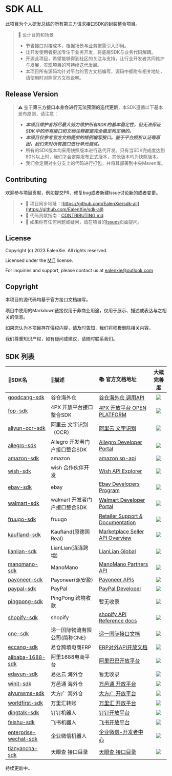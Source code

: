 # SDK ALL

此项目为个人研发总结的所有第三方请求接口SDK的封装整合项目。

> 💾 设计目的和场景
>
> - 节省接口对接成本，根据场景与业务按需引入即用。
> - 让开发使用者更加专注于业务开发，将底层SDK与业务代码解耦。
> - 开源此项目，希望能够得到社区的关注与支持，让行业开发者共同维护与发展，实现项目的可持续迭代发展。
> - 本项目所有源码均针对平台的官方文档编写，源码中都附有相关地址，请使用时对照官方文档说明。

## Release Version

> ⚠️ 鉴于**第三方接口本身会进行无法预测的迭代更新**，本SDK遵循以下基本发布原则，请注意：
> - _**本项目维护者将尽最大努力维护所有SDK的基本稳定性，但无法保证SDK中的所有接口和文档注释都是完全稳定和正确的。**_
> - _**本项目仅参考官方文档提供的样例编写接口。鉴于平台授权认证等原因，我们未对所有接口进行单元测试。**_
> - 所有的SDK版本均采用快照版本进行迭代开发。只有当SDK完成度达到80%以上时，我们才会定期发布正式版本，其他版本均为快照版本。
> - 我们会定期对主分支上的代码进行打包，并将其部署到中央Maven库。

## Contributing

欢迎参与项目贡献，例如提交PR、修复bug或者新建Issue讨论新的或者变更。

> - 🔁 项目同步地址：[https://github.com/EalenXie/sdk-all](https://github.com/EalenXie/sdk-all)
> - 📖 代码贡献指南：[CONTRIBUTING.md](https://github.com/EalenXie/sdk-all/blob/main/CONTRIBUTING.md)
> - 💬 如果你有任何问题或疑问，请在项目的[Issues](https://github.com/EalenXie/sdk-all/issues)页面提问。

## License

Copyright (c) 2023 EalenXie. All rights reserved.

Licensed under the [MIT](https://github.com/EalenXie/sdk-all/blob/main/LICENSE) license.

For inquiries and support, please contact us at [ealenxie@outlook.com](mailto:ealenxie@outlook.com)

## Copyright

本项目的源代码均基于官方接口文档编写。

项目中使用的Markdown链接仅用于非商业用途，仅用于展示、描述或表达与之相关的信息。

如果您认为本项目存在侵权内容，请及时告知，我们将积极删除相关内容。

我们尊重知识产权，如有疑问或建议，请随时联系我们。

## SDK 列表

| 📁SDK名                                                                                       | 📝描述                 | 📚 官方文档地址                                                                                                          |                       大概完善度                       |
|:---------------------------------------------------------------------------------------------|:---------------------|:-------------------------------------------------------------------------------------------------------------------|:-------------------------------------------------:|
| [goodcang-sdk](https://github.com/EalenXie/sdk-all/tree/main/goodcang-sdk)                   | 谷仓海外仓                | [谷仓海外仓 调用API](https://open.goodcang.com/docs_api/practice)                                                         | ![](https://img.shields.io/badge/-98%25-blue.svg) |
| [fop-sdk](https://github.com/EalenXie/sdk-all/tree/main/fop-sdk)                             | 4PX 开放平台接口整合SDK      | [4PX 开放平台 OPEN PLATFORM ](http://open.4px.com/apiInfo/api)                                                         | ![](https://img.shields.io/badge/-90%25-blue.svg) |
| [aliyun-ocr-sdk](https://github.com/EalenXie/sdk-all/tree/main/aliyun-ocr-sdk)               | 阿里云 文字识别（OCR）        | [阿里云 文字识别](https://help.aliyun.com/product/252763.html)                                                            | ![](https://img.shields.io/badge/-83%25-blue.svg) |
| [allegro-sdk](https://github.com/EalenXie/sdk-all/tree/main/allegro-sdk)                     | Allegro 开发者门户接口整合SDK | [Allegro Developer Portal](https://developer.allegro.pl/documentation)                                             | ![](https://img.shields.io/badge/-96%25-blue.svg) |
| [amazon-sdk](https://github.com/EalenXie/sdk-all/tree/main/amazon-sdk)                       | amazon               | [amazon sp-api](https://developer-docs.amazon.com/sp-api)                                                          |  ![](https://img.shields.io/badge/-1%25-red.svg)  |
| [wish-sdk](https://github.com/EalenXie/sdk-all/tree/main/wish-sdk)                           | wish 合作伙伴开发          | [Wish API Explorer](https://china-merchant.wish.com/documentation/api/v3/explorer)                                 | ![](https://img.shields.io/badge/-10%25-red.svg)  |
| [ebay-sdk](https://github.com/EalenXie/sdk-all/tree/main/ebay-sdk)                           | ebay                 | [Ebay Developers Program](https://developer.ebay.com/develop/apis/restful-apis)                                    |  ![](https://img.shields.io/badge/-1%25-red.svg)  |
| [walmart-sdk](https://github.com/EalenXie/sdk-all/tree/main/walmart-sdk)                     | walmart 开发者门户接口整合SDK | [Walmart Developer Portal](https://developer.walmart.com)                                                          |  ![](https://img.shields.io/badge/-1%25-red.svg)  |
| [fruugo-sdk](https://github.com/EalenXie/sdk-all/tree/main/fruugo-sdk)                       | fruugo               | [Retailer Support & Documentation]( https://fruugo.atlassian.net/wiki/spaces/RR/overview)                          |  ![](https://img.shields.io/badge/-1%25-red.svg)  |
| [kaufland-sdk](https://github.com/EalenXie/sdk-all/tree/main/kaufland-sdk)                   | Kaufland(原德国Real)    | [Marketplace Seller API Overview](https://sellerapi.kaufland.com/?page=overview)                                   |  ![](https://img.shields.io/badge/-1%25-red.svg)  |
| [lianlian-sdk](https://github.com/EalenXie/sdk-all/tree/main/lianlian-sdk)                   | LianLian(连连跨境)       | [LianLian Global](https://developer.lianlianglobal.com)                                                            |  ![](https://img.shields.io/badge/-1%25-red.svg)  |
| [manomano-sdk](https://github.com/EalenXie/sdk-all/tree/main/manomano-sdk)                   | ManoMano             | [ManoMano Partners API](https://documenter.getpostman.com/view/6076660/TzCJf9gc#intro)                             |  ![](https://img.shields.io/badge/-1%25-red.svg)  |
| [payoneer-sdk](https://github.com/EalenXie/sdk-all/tree/main/payoneer-sdk)                   | Payoneer(派安盈)        | [Payoneer APIs](https://developer.payoneer.com/docs/mass-payouts-and-services.html#/ec64bbcc26bbf-overview)        |  ![](https://img.shields.io/badge/-1%25-red.svg)  |
| [paypal-sdk](https://github.com/EalenXie/sdk-all/tree/main/paypal-sdk)                       | PayPal               | [PayPal Developer](https://developer.paypal.com)                                                                   |  ![](https://img.shields.io/badge/-1%25-red.svg)  |
| [pingpong-sdk](https://github.com/EalenXie/sdk-all/tree/main/pingpong-sdk)                   | PingPong 跨境收款        | 暂无收录                                                                                                               |  ![](https://img.shields.io/badge/-1%25-red.svg)  |
| [shopify-sdk](https://github.com/EalenXie/sdk-all/tree/main/shopify-sdk)                     | shopify              | [shopify API Reference docs](https://shopify.dev/api)                                                              |  ![](https://img.shields.io/badge/-1%25-red.svg)  |
| [cne-sdk](https://github.com/EalenXie/sdk-all/tree/main/cne-sdk)                             | 递一国际物流有限公司(简称CNE)    | [递一国际接口文档](https://docs.qq.com/pdf/DRmhmeW5uSWJxc3Fu?)                                                             |  ![](https://img.shields.io/badge/-1%25-red.svg)  |
| [eccang-sdk](https://github.com/EalenXie/sdk-all/tree/main/eccang-sdk)                       | 易仓跨境电商ERP            | [ERP对外API开放文档](https://eccang.yuque.com/gko3h7/sw0gov)                                                             |  ![](https://img.shields.io/badge/-1%25-red.svg)  |
| [alibaba-1688-sdk](https://github.com/EalenXie/sdk-all/tree/main/alibaba-1688-sdk)           | 阿里1688电商平台           | [阿里巴巴开放平台](https://open.1688.com/api/apidoclist.htm?id=624392)                                                     |  ![](https://img.shields.io/badge/-1%25-red.svg)  |
| [edayun-sdk](https://github.com/EalenXie/sdk-all/tree/main/edayun-sdk)                       | 易达云 海外仓              | 暂无收录                                                                                                               |  ![](https://img.shields.io/badge/-1%25-red.svg)  |
| [winit-sdk](https://github.com/EalenXie/sdk-all/tree/main/winit-sdk)                         | 万邑通 海外仓              | [万邑通 开放平台](https://developer.winit.com.cn/document/detail/id/14.html)                                              |  ![](https://img.shields.io/badge/-1%25-red.svg)  |
| [alyunwms-sdk](https://github.com/EalenXie/sdk-all/tree/main/alyunwms-sdk)                   | 大方广 海外仓              | [大方广 开放平台](http://al.yunwms.com/api-doc/index.php)                                                                 |  ![](https://img.shields.io/badge/-1%25-red.svg)  |
| [worldfirst-sdk](https://github.com/EalenXie/sdk-all/tree/main/worldfirst-sdk)               | 万里汇转账                | [万里汇 开放平台](https://developers.worldfirst.com.cn/docs/alipay-worldfirst/worldfirst_enterprise_solution_zh/overview) |  ![](https://img.shields.io/badge/-1%25-red.svg)  |
| [dingtalk-sdk](https://github.com/EalenXie/sdk-all/tree/main/dingtalk-sdk)                   | 钉钉机器人                | [钉钉开放平台](https://open.dingtalk.com/document/robots/custom-robot-access)                                            |  ![](https://img.shields.io/badge/-1%25-red.svg)  |
| [feishu-sdk](https://github.com/EalenXie/sdk-all/tree/main/feishu-sdk)                       | 飞书机器人                | [飞书开放平台](https://open.feishu.cn/document/ukTMukTMukTM/ucTM5YjL3ETO24yNxkjN)                                        |  ![](https://img.shields.io/badge/-1%25-red.svg)  |
| [enterprise-wechat-sdk](https://github.com/EalenXie/sdk-all/tree/main/enterprise-wechat-sdk) | 企业微信机器人              | [企业微信-开发者中心](https://developer.work.weixin.qq.com/document/path/91770)                                             |  ![](https://img.shields.io/badge/-1%25-red.svg)  |
| [tianyancha-sdk](https://github.com/EalenXie/sdk-all/tree/main/tianyancha-sdk)               | 天眼查 接口目录             | [天眼查 接口目录](https://open.tianyancha.com/api_list)                                                                   |  ![](https://img.shields.io/badge/-1%25-red.svg)  |

持续更新中...